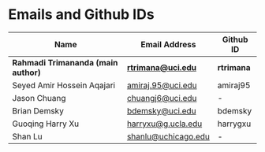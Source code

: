 # Emails and Github IDs
| Name | Email Address | Github ID |
| --- | --- | --- |
| **Rahmadi Trimananda (main author)** | **rtrimana@uci.edu** | **rtrimana** |
| Seyed Amir Hossein Aqajari | amiraj.95@uci.edu | amiraj95 |
| Jason Chuang | chuangj6@uci.edu | - |
| Brian Demsky | bdemsky@uci.edu | bdemsky |
| Guoqing Harry Xu | harryxu@g.ucla.edu | harrygxu |
| Shan Lu | shanlu@uchicago.edu | - |
